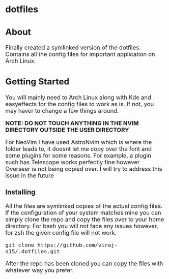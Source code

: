 # dotfiles

<font size =4>

## About <a name = "about"></a>

Finally created a symlinked version of the dotfiles.
Contains all the config files for important application on Arch Linux.

## Getting Started <a name = "getting_started"></a>

You will mainly need to Arch Linux along with Kde and easyeffects for the config files to work as is. If not, you may haver to change
a few things around.

**NOTE: DO NOT TOUCH ANYTHING IN THE NVIM DIRECTORY OUTSIDE THE USER DIRECTORY**

For NeoVim I have used AstroNvim which is where the folder leads to, it doesnt let me copy over the font and some plugins for some reasons.
For example, a plugin such has Telescope works perfectly fine however Overseer is not being copied over. I will try to address this issue
in the future

### Installing

All the files are symlinked copies of the actual config files.
If the configuration of your system matches mine you can simply clone the repo and copy the files over to your home directory.
For bash you will not face any issues however, for zsh the given config file will not work.

```
git clone https://github.com/viraj-s15/.dotfiles.git
```

After the repo has been cloned you can copy the files with
whatever way you prefer.
